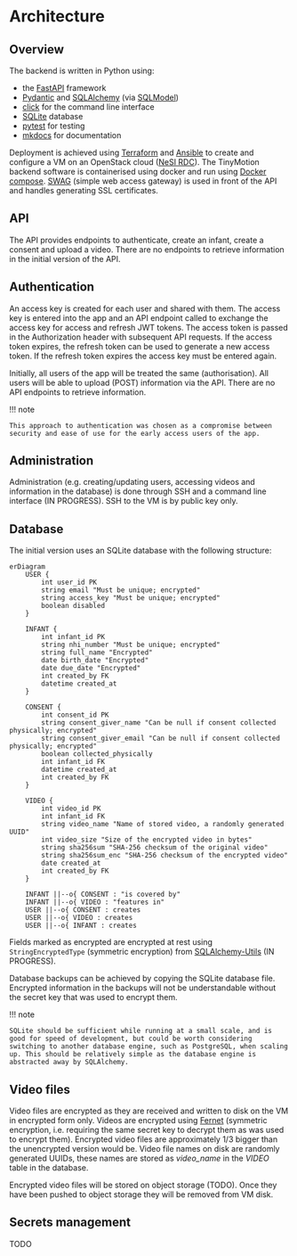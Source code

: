 # Architecture

## Overview

The backend is written in Python using:

- the [FastAPI](https://fastapi.tiangolo.com/) framework
- [Pydantic](https://docs.pydantic.dev/latest/) and [SQLAlchemy](https://www.sqlalchemy.org/) (via [SQLModel](https://sqlmodel.tiangolo.com/))
- [click](https://click.palletsprojects.com/) for the command line interface
- [SQLite](https://www.sqlite.org/) database
- [pytest](https://docs.pytest.org/) for testing
- [mkdocs](https://www.mkdocs.org/) for documentation

Deployment is achieved using [Terraform](https://www.terraform.io/) and [Ansible](https://www.ansible.com/) to create and configure a VM on an OpenStack cloud ([NeSI RDC](https://support.cloud.nesi.org.nz/)). The TinyMotion backend software is containerised using docker and run using [Docker compose](https://docs.docker.com/compose/). [SWAG](https://docs.linuxserver.io/general/swag/) (simple web access gateway) is used in front of the API and handles generating SSL certificates.

## API

The API provides endpoints to authenticate, create an infant, create a consent and upload a video. There are no endpoints to retrieve information in the initial version of the API.

## Authentication

An access key is created for each user and shared with them. The access key is entered into the app and an API endpoint called to exchange the access key for access and refresh JWT tokens. The access token is passed in the Authorization header with subsequent API requests. If the access token expires, the refresh token can be used to generate a new access token. If the refresh token expires the access key must be entered again.

Initially, all users of the app will be treated the same (authorisation). All users will be able to upload (POST) information via the API. There are no API endpoints to retrieve information.

!!! note

    This approach to authentication was chosen as a compromise between security and ease of use for the early access users of the app.

## Administration

Administration (e.g. creating/updating users, accessing videos and information in the database) is done through SSH and a command line interface (IN PROGRESS). SSH to the VM is by public key only.

## Database

The initial version uses an SQLite database with the following structure:

```mermaid
erDiagram
    USER {
        int user_id PK
        string email "Must be unique; encrypted"
        string access_key "Must be unique; encrypted"
        boolean disabled
    }

    INFANT {
        int infant_id PK
        string nhi_number "Must be unique; encrypted"
        string full_name "Encrypted"
        date birth_date "Encrypted"
        date due_date "Encrypted"
        int created_by FK
        datetime created_at
    }

    CONSENT {
        int consent_id PK
        string consent_giver_name "Can be null if consent collected physically; encrypted"
        string consent_giver_email "Can be null if consent collected physically; encrypted"
        boolean collected_physically
        int infant_id FK
        datetime created_at
        int created_by FK
    }

    VIDEO {
        int video_id PK
        int infant_id FK
        string video_name "Name of stored video, a randomly generated UUID"
        int video_size "Size of the encrypted video in bytes"
        string sha256sum "SHA-256 checksum of the original video"
        string sha256sum_enc "SHA-256 checksum of the encrypted video"
        date created_at
        int created_by FK
    }

    INFANT ||--o{ CONSENT : "is covered by"
    INFANT ||--o{ VIDEO : "features in"
    USER ||--o{ CONSENT : creates
    USER ||--o{ VIDEO : creates
    USER ||--o{ INFANT : creates

```

Fields marked as encrypted are encrypted at rest using `StringEncryptedType` (symmetric encryption) from [SQLAlchemy-Utils](https://sqlalchemy-utils.readthedocs.io/en/latest/data_types.html) (IN PROGRESS).

Database backups can be achieved by copying the SQLite database file. Encrypted information in the backups will not be understandable without the secret key that was used to encrypt them.

!!! note
    
    SQLite should be sufficient while running at a small scale, and is good for speed of development, but could be worth considering switching to another database engine, such as PostgreSQL, when scaling up. This should be relatively simple as the database engine is abstracted away by SQLAlchemy.


## Video files

Video files are encrypted as they are received and written to disk on the VM in encrypted form only. Videos are encrypted using [Fernet](https://cryptography.io/en/latest/fernet/) (symmetric encryption, i.e. requiring the same secret key to decrypt them as was used to encrypt them). Encrypted video files are approximately 1/3 bigger than the unencrypted version would be. Video file names on disk are randomly generated UUIDs, these names are stored as *video_name* in the *VIDEO* table in the database.

Encrypted video files will be stored on object storage (TODO). Once they have been pushed to object storage they will be removed from VM disk.

## Secrets management

TODO
